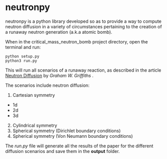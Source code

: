 # neutronpy

neutronpy is a python library developed so as to provide a way to compute neutron diffusion in a variety of circumstances pertaining to the creation of a runaway neutron generation (a.k.a atomic bomb).

When in the critical_mass_neutron_bomb project directory, open the terminal and run:

```console
python setup.py
python3 run.py 
```

This will run all scenarios of a runaway reaction, as described in the article [Neutron Diffusion](https://www.researchgate.net/publication/323035158_Neutron_diffusion) by _Graham W. Griffiths_ . 

The scenarios include neutron diffusion:

1. Cartesian symmetry
- 1d
- 2d
- 3d
2. Cylindrical symmetry
3. Spherical symmetry (Dirichlet boundary conditions)
4. Spherical symmetry (Von Neumann boundary conditions)

The _run.py_ file will generate all the results of the paper for the different diffusion scenarios and save them in the **output** folder. 

